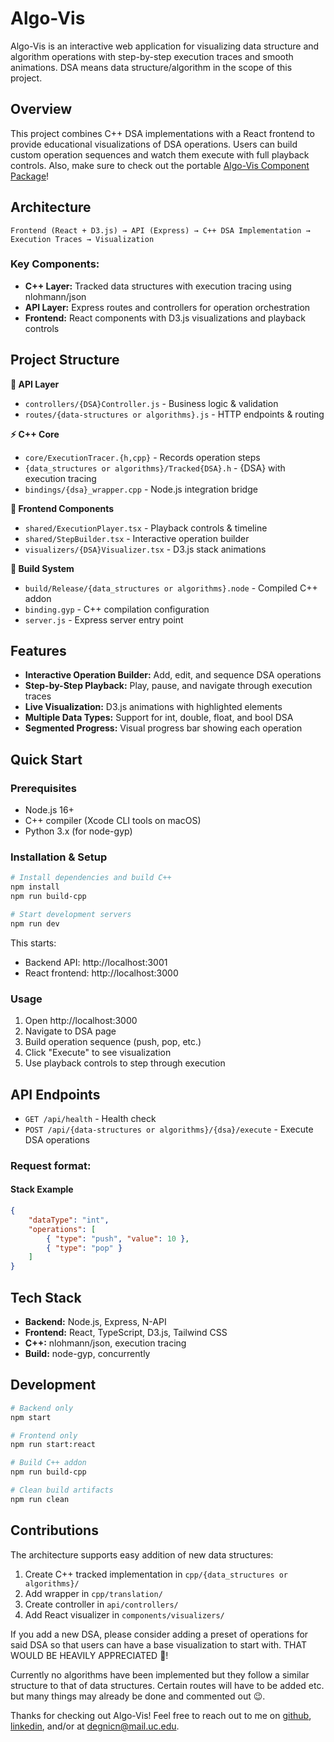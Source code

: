# Algo-Vis
Algo-Vis is an interactive web application for visualizing data structure and algorithm operations with step-by-step execution traces and smooth animations. DSA means data structure/algorithm in the scope of this project.

## Overview
This project combines C++ DSA implementations with a React frontend to provide educational visualizations of DSA operations. Users can build custom operation sequences and watch them execute with full playback controls. Also, make sure to check out the portable [Algo-Vis Component Package](/packages/visualizer_component/README.md)!

## Architecture
`Frontend (React + D3.js) → API (Express) → C++ DSA Implementation → Execution Traces → Visualization`

### Key Components:
- __C++ Layer:__ Tracked data structures with execution tracing using nlohmann/json
- __API Layer:__ Express routes and controllers for operation orchestration
- __Frontend:__ React components with D3.js visualizations and playback controls

## Project Structure
__:electric_plug: API Layer__
- `controllers/{DSA}Controller.js` - Business logic & validation
- `routes/{data-structures or algorithms}.js` - HTTP endpoints & routing

__:zap: C++ Core__
- `core/ExecutionTracer.{h,cpp}` - Records operation steps
- `{data_structures or algorithms}/Tracked{DSA}.h` - {DSA} with execution tracing
- `bindings/{dsa}_wrapper.cpp` - Node.js integration bridge

__:star2: Frontend Components__
- `shared/ExecutionPlayer.tsx` - Playback controls & timeline
- `shared/StepBuilder.tsx` - Interactive operation builder  
- `visualizers/{DSA}Visualizer.tsx` - D3.js stack animations

__:hammer: Build System__
- `build/Release/{data_structures or algorithms}.node` - Compiled C++ addon
- `binding.gyp` - C++ compilation configuration
- `server.js` - Express server entry point

## Features
- __Interactive Operation Builder:__ Add, edit, and sequence DSA operations
- __Step-by-Step Playback:__ Play, pause, and navigate through execution traces
- __Live Visualization:__ D3.js animations with highlighted elements
- __Multiple Data Types:__ Support for int, double, float, and bool DSA
- __Segmented Progress:__ Visual progress bar showing each operation

## Quick Start
### Prerequisites
- Node.js 16+
- C++ compiler (Xcode CLI tools on macOS)
- Python 3.x (for node-gyp)

### Installation & Setup
```bash
# Install dependencies and build C++
npm install
npm run build-cpp

# Start development servers
npm run dev
```

This starts:
- Backend API: http://localhost:3001
- React frontend: http://localhost:3000

### Usage
1. Open http://localhost:3000
1. Navigate to DSA page
1. Build operation sequence (push, pop, etc.)
1. Click "Execute" to see visualization
1. Use playback controls to step through execution

## API Endpoints
- `GET /api/health` - Health check
- `POST /api/{data-structures or algorithms}/{dsa}/execute` - Execute DSA operations

### Request format: 
#### Stack Example
```json
{
    "dataType": "int",
    "operations": [
        { "type": "push", "value": 10 },
        { "type": "pop" }
    ]
}
```

## Tech Stack
- __Backend:__ Node.js, Express, N-API
- __Frontend:__ React, TypeScript, D3.js, Tailwind CSS
- __C++:__ nlohmann/json, execution tracing
- __Build:__ node-gyp, concurrently

## Development
```bash
# Backend only
npm start

# Frontend only  
npm run start:react

# Build C++ addon
npm run build-cpp

# Clean build artifacts
npm run clean
```

## Contributions
The architecture supports easy addition of new data structures:

1. Create C++ tracked implementation in `cpp/{data_structures or algorithms}/`
1. Add wrapper in `cpp/translation/`
1. Create controller in `api/controllers/`
1. Add React visualizer in `components/visualizers/`

If you add a new DSA, please consider adding a preset of operations for said DSA so that users can have a base visualization to start with. THAT WOULD BE HEAVILY APPRECIATED :pray:! 

Currently no algorithms have been implemented but they follow a similar structure to that of data structures. Certain routes will have to be added etc. but many things may already be done and commented out :wink:.

Thanks for checking out Algo-Vis! Feel free to reach out to me on [github](https://github.com/c-degni), [linkedin](https://www.linkedin.com/in/christ-degni/), and/or at degnicn@mail.uc.edu.